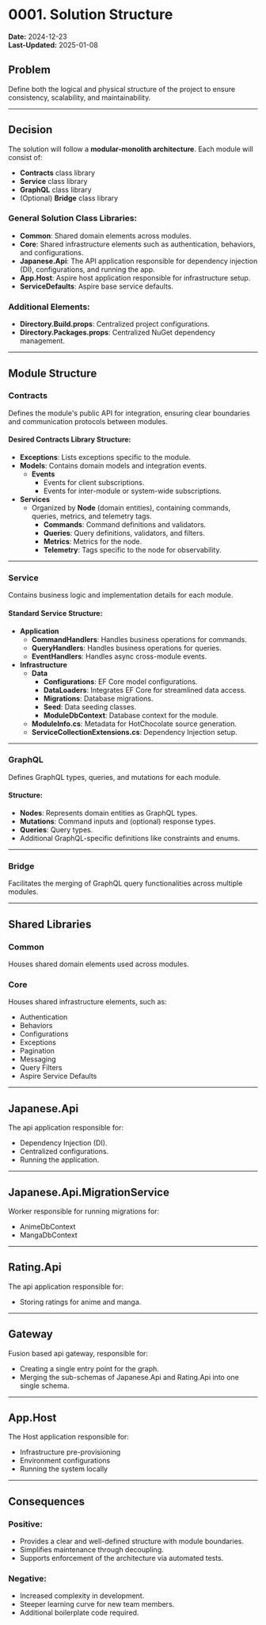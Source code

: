 # 0001. Solution Structure

**Date:** 2024-12-23 </br>
**Last-Updated:** 2025-01-08

## Problem

Define both the logical and physical structure of the project to ensure consistency, scalability, and maintainability.

---

## Decision

The solution will follow a **modular-monolith architecture**. Each module will consist of:
- **Contracts** class library
- **Service** class library
- **GraphQL** class library
- (Optional) **Bridge** class library

### General Solution Class Libraries:
- **Common**: Shared domain elements across modules.
- **Core**: Shared infrastructure elements such as authentication, behaviors, and configurations.
- **Japanese.Api**: The API application responsible for dependency injection (DI), configurations, and running the app.
- **App.Host**: Aspire host application responsible for infrastructure setup.
- **ServiceDefaults**: Aspire base service defaults.

### Additional Elements:
- **Directory.Build.props**: Centralized project configurations.
- **Directory.Packages.props**: Centralized NuGet dependency management.

---

## Module Structure

### **Contracts**
Defines the module's public API for integration, ensuring clear boundaries and communication protocols between modules.

#### Desired Contracts Library Structure:
- **Exceptions**: Lists exceptions specific to the module.
- **Models**: Contains domain models and integration events.
  - **Events**
    - Events for client subscriptions.
    - Events for inter-module or system-wide subscriptions.
- **Services**
  - Organized by **Node** (domain entities), containing commands, queries, metrics, and telemetry tags.
    - **Commands**: Command definitions and validators.
    - **Queries**: Query definitions, validators, and filters.
    - **Metrics**: Metrics for the node.
    - **Telemetry**: Tags specific to the node for observability.

---

### **Service**
Contains business logic and implementation details for each module.

#### Standard Service Structure:
- **Application**
  - **CommandHandlers**: Handles business operations for commands.
  - **QueryHandlers**: Handles business operations for queries.
  - **EventHandlers**: Handles async cross-module events.
- **Infrastructure**
  - **Data**
    - **Configurations**: EF Core model configurations.
    - **DataLoaders**: Integrates EF Core for streamlined data access.
    - **Migrations**: Database migrations.
    - **Seed**: Data seeding classes.
    - **ModuleDbContext**: Database context for the module.
  - **ModuleInfo.cs**: Metadata for HotChocolate source generation.
  - **ServiceCollectionExtensions.cs**: Dependency Injection setup.

---

### **GraphQL**
Defines GraphQL types, queries, and mutations for each module.

#### Structure:
- **Nodes**: Represents domain entities as GraphQL types.
- **Mutations**: Command inputs and (optional) response types.
- **Queries**: Query types.
- Additional GraphQL-specific definitions like constraints and enums.

---

### **Bridge**
Facilitates the merging of GraphQL query functionalities across multiple modules.

---

## Shared Libraries

### **Common**
Houses shared domain elements used across modules.

### **Core**
Houses shared infrastructure elements, such as:
- Authentication
- Behaviors
- Configurations
- Exceptions
- Pagination
- Messaging
- Query Filters
- Aspire Service Defaults

---

## Japanese.Api
The api application responsible for:
- Dependency Injection (DI).
- Centralized configurations.
- Running the application.

---

## Japanese.Api.MigrationService
Worker responsible for running migrations for:
- AnimeDbContext
- MangaDbContext

---

## Rating.Api
The api application responsible for:
- Storing ratings for anime and manga.

---

## Gateway

Fusion based api gateway, responsible for:
- Creating a single entry point for the graph.
- Merging the sub-schemas of Japanese.Api and Rating.Api into one single schema.

---

## App.Host
The Host application responsible for:
- Infrastructure pre-provisioning
- Environment configurations
- Running the system locally

---

## Consequences

### Positive:
- Provides a clear and well-defined structure with module boundaries.
- Simplifies maintenance through decoupling.
- Supports enforcement of the architecture via automated tests.

### Negative:
- Increased complexity in development.
- Steeper learning curve for new team members.
- Additional boilerplate code required.
